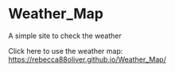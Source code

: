 # Weather_Map
A simple site to check the weather


Click here to use the weather map: 
https://rebecca88oliver.github.io/Weather_Map/


